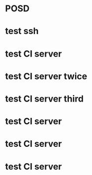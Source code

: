 # POSD
# test ssh
# test CI server
# test CI server twice
# test CI server third
# test CI server 
# test CI server 
# test CI server 
